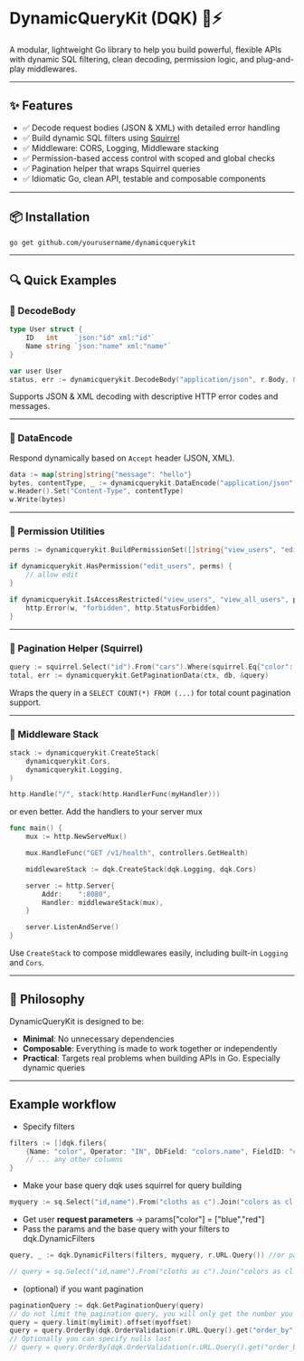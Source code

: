 # DynamicQueryKit (DQK) 🧠⚡️

A modular, lightweight Go library to help you build powerful, flexible APIs with dynamic SQL filtering, clean decoding, permission logic, and plug-and-play middlewares.

---

## ✨ Features

- ✅ Decode request bodies (JSON & XML) with detailed error handling
- ✅ Build dynamic SQL filters using [Squirrel](https://github.com/Masterminds/squirrel)
- ✅ Middleware: CORS, Logging, Middleware stacking
- ✅ Permission-based access control with scoped and global checks
- ✅ Pagination helper that wraps Squirrel queries
- ✅ Idiomatic Go, clean API, testable and composable components

---

## 📦 Installation

```bash
go get github.com/yourusername/dynamicquerykit
```

---

## 🔍 Quick Examples

### 🔸 DecodeBody

```go
type User struct {
	ID   int    `json:"id" xml:"id"`
	Name string `json:"name" xml:"name"`
}

var user User
status, err := dynamicquerykit.DecodeBody("application/json", r.Body, &user)
```

Supports JSON & XML decoding with descriptive HTTP error codes and messages.

---

### 🔸 DataEncode

Respond dynamically based on `Accept` header (JSON, XML).

```go
data := map[string]string{"message": "hello"}
bytes, contentType, _ := dynamicquerykit.DataEncode("application/json", data)
w.Header().Set("Content-Type", contentType)
w.Write(bytes)
```

---

### 🔸 Permission Utilities

```go
perms := dynamicquerykit.BuildPermissionSet([]string{"view_users", "edit_users"})

if dynamicquerykit.HasPermission("edit_users", perms) {
	// allow edit
}

if dynamicquerykit.IsAccessRestricted("view_users", "view_all_users", perms) {
	http.Error(w, "forbidden", http.StatusForbidden)
}
```

---

### 🔸 Pagination Helper (Squirrel)

```go
query := squirrel.Select("id").From("cars").Where(squirrel.Eq{"color": "black"})
total, err := dynamicquerykit.GetPaginationData(ctx, db, &query)
```

Wraps the query in a `SELECT COUNT(*) FROM (...)` for total count pagination support.

---

### 🔸 Middleware Stack

```go
stack := dynamicquerykit.CreateStack(
	dynamicquerykit.Cors,
	dynamicquerykit.Logging,
)

http.Handle("/", stack(http.HandlerFunc(myHandler)))
```
or even better. Add the handlers to your server mux

```go
func main() {
	mux := http.NewServeMux()

	mux.HandleFunc("GET /v1/health", controllers.GetHealth)

	middlewareStack := dqk.CreateStack(dqk.Logging, dqk.Cors)

	server := http.Server{
        Addr:    ":8080",
		Handler: middlewareStack(mux),
	}

	server.ListenAndServe()
}

```

Use `CreateStack` to compose middlewares easily, including built-in `Logging` and `Cors`.

---

## 🧠 Philosophy

DynamicQueryKit is designed to be:

- **Minimal**: No unnecessary dependencies
- **Composable**: Everything is made to work together or independently
- **Practical**: Targets real problems when building APIs in Go. Especially dynamic queries

---


## Example workflow



- Specify filters

```go
filters := []dqk.filers{
    {Name: "color", Operator: "IN", DbField: "colors.name", FieldID: "colors.id"},                                                      // added FieldID
    // ... any other columns
}
```

- Make your base query dqk uses squirrel for query building
```go
myquery := sq.Select("id,name").From("cloths as c").Join("colors as cl ON cl.id = c.color_id")
```

- Get user **request parameters** -> params["color"] = ["blue","red"]
- Pass the params and the base query with your filters to dqk.DynamicFilters

```go
query, _ := dqk.DynamicFilters(filters, myquery, r.URL.Query()) //or pass your params variable

// query = sq.Select("id,name").From("cloths as c").Join("colors as cl ON cl.id = c.color_id").Where("color IN (blue,red)")
```

- (optional) if you want pagination 
```go
paginationQuery := dqk.GetPaginationQuery(query)
// do not limit the pagination query, you will only get the number you specified as limit
query = query.limit(mylimit).offset(myoffset)
query = query.OrderBy(dqk.OrderValidation(r.URL.Query().get("order_by"),r.URL.Query().Get("order_direction"),filters))
// Optionally you can specify nulls last
// query = query.OrderBy(dqk.OrderValidation(r.URL.Query().get("order_by"),r.URL.Query().Get("order_direction"),filters + " NULLS LAST"))
```





